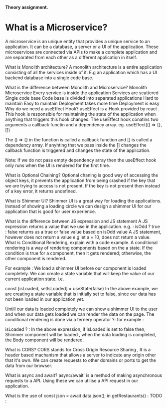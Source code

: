 **Theory assignment.**

**<h1>What is a Microservice?</h1>**

A microservice is an unique entity that provides a unique service to an application. It can be a database, a server or a UI of the application. These microservices are connected via APIs to make a complete application and are separated from each other as a different application in itself.

What is Monolith architecture?
A monolith architecture is a entire application consisting of all the services inside of it. E.g an application which has a UI backend database into a single code base.

What is the difference between Monolith and Microservice?
Monolith	Microservice
Every service is inside the application	Services are scattered
Single code base	Code base is divided into separated applications
Hard to maintain	Easy to maintain
Deployment takes more time	Deployment is easy
Why do we need a useEffect Hook?
useEffect is a Hook provided by react . This hook is responsible for maintaining the state of the application when anything that triggers this hook changes. The useEffect hook conatins two arguments a callback functin and a dependency array. eg.   useEffect(() => {}, [])

The () => {} in the function is called a callback function and [] is called a dependency array. If anyhting that we pass inside the [] changes the callback function is triggered and changes the state of the application.

Note: If we do not pass empty dependency array then the useEffect hook only runs when the UI is rendered for the first time.

What is Optional Chaining?
Optional chaning is good way of accessing the object keys, it prevents the application from being crashed if the key that we are trying to access is not present. If the key is not present then instead of a key error, it returns undefined.

What is Shimmer UI?
Shimmer UI is a great way for loading the applications. Instead of showing a loading circle we can design a shimmer UI for our application that is good for user experience.

What is the difference between JS expression and JS statement
A JS expression returns a value that we use in the application. e.g. : isOdd ? true : false returns us a true or false value based on isOdd value
A JS statement, however does not return a value e.g   let a = 10; does not return a value.
What is Conditional Rendering, explain with a code example.
A conditional rendering is a way of rendering components based on the a state. If the condition is true for a component, then it gets rendered; otherwise, the other component is rendered.

For example : We load a shimmer UI before our component is loaded completely. We can create a state variable that will keep the value of our current application state. i.e.

  const [isLoaded, setIsLoaded] = useState(false)
In the above example, we are creating a state variable that is initially set to false, since our data has not been loaded in our application yet.

Untill our data is loaded completely we can show a shimmer UI to the user and when our data gets loaded we can render the data on the page. The conditional rendering is done via a ternery operator ?: for example :

isLoaded ? <Body /> : <Shimmer />
In the above expression, if isLoaded is set to false then, Shimmer component will be loaded , when the data loading is completed, the Body component will be rendered.

What is CORS?
CORS stands for Cross Origin Resource Sharing , It is a header based machanism that allows a server to indicate any origin other that it's own. We can create requests to other domains or ports to get the data from our browser.

What is async and await?
async/await` is a method of making asynchronous requests to a API. Using these we can utilise a API request in our application.

What is the use of const json = await data.json(); in getRestaurants()
: TODO :
